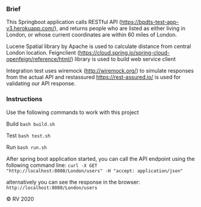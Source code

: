 ### Brief

This Springboot application calls RESTful API (https://bpdts-test-app-v3.herokuapp.com/), 
and returns people who are listed as either living in London, or whose current coordinates are within 60 miles of London.

Lucene Spatial library by Apache is used to calculate distance from central London location.
Feignclient (https://cloud.spring.io/spring-cloud-openfeign/reference/html/) library is used to build web service client

Integration test uses wiremock (http://wiremock.org/) to simulate responses from the actual API 
and restassured https://rest-assured.io/ is used for validating our API response.

### Instructions

Use the following commands to work with this project

Build
`bash build.sh`

Test
`bash test.sh`

Run
`bash run.sh`

After spring boot application started, you can call the API endpoint using the following command line:
`curl -X GET "http://localhost:8080/London/users" -H "accept: application/json"`

alternatively you can see the response in the browser:
`http://localhost:8080/London/users` 


© RV 2020